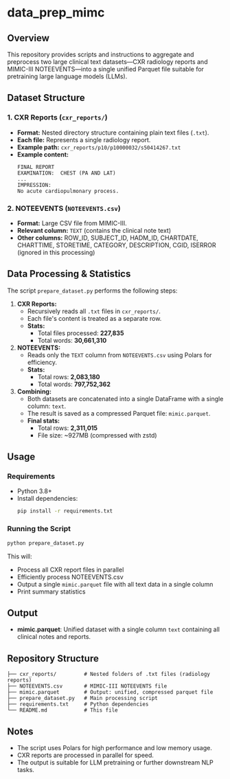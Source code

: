 # data_prep_mimc

## Overview
This repository provides scripts and instructions to aggregate and preprocess two large clinical text datasets—CXR radiology reports and MIMIC-III NOTEEVENTS—into a single unified Parquet file suitable for pretraining large language models (LLMs).

## Dataset Structure

### 1. CXR Reports (`cxr_reports/`)
- **Format:** Nested directory structure containing plain text files (`.txt`).
- **Each file:** Represents a single radiology report.
- **Example path:** `cxr_reports/p10/p10000032/s50414267.txt`
- **Example content:**
  ```
  FINAL REPORT
  EXAMINATION:  CHEST (PA AND LAT)
  ...
  IMPRESSION: 
  No acute cardiopulmonary process.
  ```

### 2. NOTEEVENTS (`NOTEEVENTS.csv`)
- **Format:** Large CSV file from MIMIC-III.
- **Relevant column:** `TEXT` (contains the clinical note text)
- **Other columns:** ROW_ID, SUBJECT_ID, HADM_ID, CHARTDATE, CHARTTIME, STORETIME, CATEGORY, DESCRIPTION, CGID, ISERROR (ignored in this processing)

## Data Processing & Statistics

The script `prepare_dataset.py` performs the following steps:
1. **CXR Reports:**
   - Recursively reads all `.txt` files in `cxr_reports/`.
   - Each file's content is treated as a separate row.
   - **Stats:**
     - Total files processed: **227,835**
     - Total words: **30,661,310**
2. **NOTEEVENTS:**
   - Reads only the `TEXT` column from `NOTEEVENTS.csv` using Polars for efficiency.
   - **Stats:**
     - Total rows: **2,083,180**
     - Total words: **797,752,362**
3. **Combining:**
   - Both datasets are concatenated into a single DataFrame with a single column: `text`.
   - The result is saved as a compressed Parquet file: `mimic.parquet`.
   - **Final stats:**
     - Total rows: **2,311,015**
     - File size: ~927MB (compressed with zstd)

## Usage

### Requirements
- Python 3.8+
- Install dependencies:
  ```bash
  pip install -r requirements.txt
  ```

### Running the Script
```bash
python prepare_dataset.py
```
This will:
- Process all CXR report files in parallel
- Efficiently process NOTEEVENTS.csv
- Output a single `mimic.parquet` file with all text data in a single column
- Print summary statistics

## Output
- **mimic.parquet**: Unified dataset with a single column `text` containing all clinical notes and reports.

## Repository Structure
```
├── cxr_reports/         # Nested folders of .txt files (radiology reports)
├── NOTEEVENTS.csv       # MIMIC-III NOTEEVENTS file
├── mimic.parquet        # Output: unified, compressed parquet file
├── prepare_dataset.py   # Main processing script
├── requirements.txt     # Python dependencies
└── README.md            # This file
```

## Notes
- The script uses Polars for high performance and low memory usage.
- CXR reports are processed in parallel for speed.
- The output is suitable for LLM pretraining or further downstream NLP tasks.
